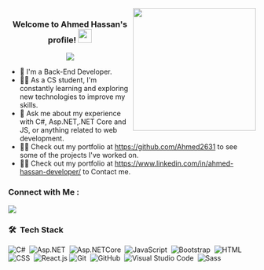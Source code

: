 
<img width="250" align="right" src="https://c.tenor.com/_DOBjnGspYAAAAAM/code-coding.gif">

<h3 align="center">
  Welcome to Ahmed Hassan's profile!
  <img src="https://media.giphy.com/media/hvRJCLFzcasrR4ia7z/giphy.gif" width="28">
</h3>

<!-- Typing SVG by DenverCoder1 - https://github.com/DenverCoder1/readme-typing-svg -->
<p align="center">
  <a href="https://github.com/DenverCoder1/readme-typing-svg"><img src="https://readme-typing-svg.herokuapp.com/?lines=Back-end%20developer;Always%20learning%20new%20things&font=Fira%20Code&center=true&width=440&height=45&color=f75c7e&vCenter=true&size=22"></a>
</p> 

- 🏢 I'm a Back-End Developer.
- 👨‍💻 As a CS student, I'm constantly learning and exploring new technologies to improve my skills.
- 💬 Ask me about my experience with C#, Asp.NET,.NET Core and JS, or anything related to web development.
- 👨‍💻 Check out my portfolio at https://github.com/Ahmed2631 to see some of the projects I've worked on.
- 👨‍💻 Check out my portfolio at  https://www.linkedin.com/in/ahmed-hassan-developer/ to Contact me.


### Connect with Me :

<a href="https://www.linkedin.com/in/ahmed-hassan-developer/" target="_blank"><img src="https://img.shields.io/badge/-Ahmed%20Hassan-0077B5?style=for-the-badge&logo=Linkedin&logoColor=white"/></a>
### 🛠 &nbsp;Tech Stack
![C#](https://img.shields.io/badge/-C#-05122A?style=flat&logo=CSharp)&nbsp;
![Asp.NET](https://img.shields.io/badge/-Asp.NET-05122A?style=flat&logo=Asp.Net)&nbsp;
![Asp.NETCore](https://img.shields.io/badge/-Asp.NET%20Core-05122A?style=flat&logo=Asp.NetCore)&nbsp;
![JavaScript](https://img.shields.io/badge/-JavaScript-05122A?style=flat&logo=javascript)&nbsp;
![Bootstrap](https://img.shields.io/badge/-Bootstrap-05122A?style=flat&logo=bootstrap&logoColor=563D7C)&nbsp;
![HTML](https://img.shields.io/badge/-HTML-05122A?style=flat&logo=HTML5)&nbsp;
![CSS](https://img.shields.io/badge/-CSS-05122A?style=flat&logo=CSS3&logoColor=1572B6)&nbsp;
![React.js](https://img.shields.io/badge/-React-05122A?style=flat&logo=react)
![Git](https://img.shields.io/badge/-Git-05122A?style=flat&logo=git)&nbsp;
![GitHub](https://img.shields.io/badge/-GitHub-05122A?style=flat&logo=github)&nbsp;
![Visual Studio Code](https://img.shields.io/badge/-Visual%20Studio%20Code-05122A?style=flat&logo=visual-studio-code&logoColor=007ACC)&nbsp;
![Sass](https://img.shields.io/badge/-Sass-05122A?style=flat&logo=sass)&nbsp;






